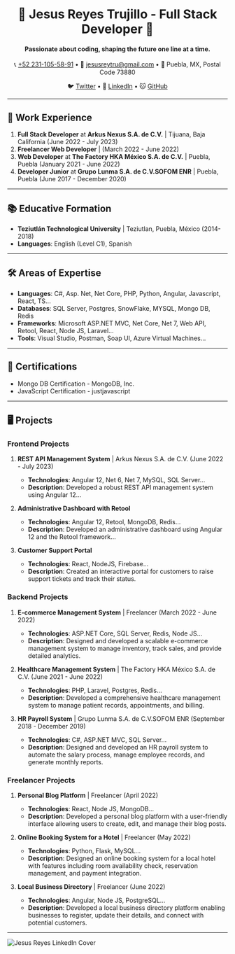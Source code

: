 <h1 align="center">
  🚀 Jesus Reyes Trujillo - Full Stack Developer 🚀
</h1>

<h4 align="center">Passionate about coding, shaping the future one line at a time.</h4>

<p align="center">
  📞 <a href="tel:+522311055891">+52 231-105-58-91</a> •
  📧 <a href="mailto:jesusreytru@gmail.com">jesusreytru@gmail.com</a> •
  📍 Puebla, MX, Postal Code 73880
</p>

<p align="center">
  🐦 <a href="https://twitter.com/JesusReyesTruj1">Twitter</a> •
  💼 <a href="https://www.linkedin.com/in/jesusreytru/">LinkedIn</a> •
  🐱 <a href="https://github.com/JesusReyes281295">GitHub</a>
</p>

---

## 💼 Work Experience

1. **Full Stack Developer** at **Arkus Nexus S.A. de C.V.** | Tijuana, Baja California (June 2022 - July 2023)
2. **Freelancer Web Developer** | (March 2022 - June 2022)
3. **Web Developer** at **The Factory HKA México S.A. de C.V.** | Puebla, Puebla (January 2021 - June 2022)
4. **Developer Junior** at **Grupo Lunma S.A. de C.V.SOFOM ENR** | Puebla, Puebla (June 2017 - December 2020)

---


## 📚 Educative Formation

- **Teziutlán Technological University** | Teziutlan, Puebla, México (2014-2018)
- **Languages**: English (Level C1), Spanish

---


## 🛠 Areas of Expertise

- **Languages**: C#, Asp. Net, Net Core, PHP, Python, Angular, Javascript, React, TS...
- **Databases**: SQL Server, Postgres, SnowFlake, MYSQL, Mongo DB, Redis
- **Frameworks**: Microsoft ASP.NET MVC, Net Core, Net 7, Web API, Retool, React, Node JS, Laravel...
- **Tools**: Visual Studio, Postman, Soap UI, Azure Virtual Machines...

---


## 📜 Certifications

- Mongo DB Certification - MongoDB, Inc.
- JavaScript Certification - justjavascript

---


## 🖥 Projects

### Frontend Projects

1. **REST API Management System** | Arkus Nexus S.A. de C.V. (June 2022 - July 2023)
   - **Technologies**: Angular 12, Net 6, Net 7, MySQL, SQL Server...
   - **Description**: Developed a robust REST API management system using Angular 12...

2. **Administrative Dashboard with Retool** 
   - **Technologies**: Angular 12, Retool, MongoDB, Redis...
   - **Description**: Developed an administrative dashboard using Angular 12 and the Retool framework...

3. **Customer Support Portal** 
   - **Technologies**: React, NodeJS, Firebase...
   - **Description**: Created an interactive portal for customers to raise support tickets and track their status.

### Backend Projects

1. **E-commerce Management System** | Freelancer (March 2022 - June 2022)
   - **Technologies**: ASP.NET Core, SQL Server, Redis, Node JS...
   - **Description**: Designed and developed a scalable e-commerce management system to manage inventory, track sales, and provide detailed analytics.

2. **Healthcare Management System** | The Factory HKA México S.A. de C.V. (June 2021 - June 2022)
   - **Technologies**: PHP, Laravel, Postgres, Redis...
   - **Description**: Developed a comprehensive healthcare management system to manage patient records, appointments, and billing.

3. **HR Payroll System** | Grupo Lunma S.A. de C.V.SOFOM ENR (September 2018 - December 2019)
   - **Technologies**: C#, ASP.NET MVC, SQL Server...
   - **Description**: Designed and developed an HR payroll system to automate the salary process, manage employee records, and generate monthly reports.

### Freelancer Projects

1. **Personal Blog Platform** | Freelancer (April 2022)
   - **Technologies**: React, Node JS, MongoDB...
   - **Description**: Developed a personal blog platform with a user-friendly interface allowing users to create, edit, and manage their blog posts.

2. **Online Booking System for a Hotel** | Freelancer (May 2022)
   - **Technologies**: Python, Flask, MySQL...
   - **Description**: Designed an online booking system for a local hotel with features including room availability check, reservation management, and payment integration.

3. **Local Business Directory** | Freelancer (June 2022)
   - **Technologies**: Angular, Node JS, PostgreSQL...
   - **Description**: Developed a local business directory platform enabling businesses to register, update their details, and connect with potential customers.

---
![Jesus Reyes LinkedIn Cover](https://media.licdn.com/dms/image/D5616AQFiQnYEtnAv1A/profile-displaybackgroundimage-shrink_350_1400/0/1691576900041?e=1697068800&v=beta&t=ZxADIA3uE2-dc_n94s26tALa742DN4Q7MFm9VJdJAfo)






